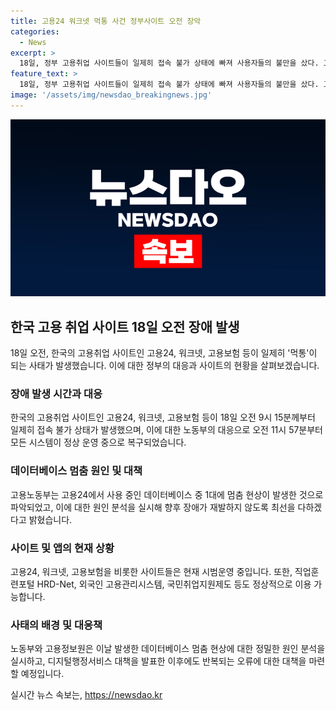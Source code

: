 ```yaml
---
title: 고용24 워크넷 먹통 사건 정부사이트 오전 장악
categories:
  - News
excerpt: >
  18일, 정부 고용취업 사이트들이 일제히 접속 불가 상태에 빠져 사용자들의 불만을 샀다. 고용노동부는 데이터베이스 1대에 발생한 멈춤 현상으로 인한 오류로 추정되며, 긴급 조치를 통해 정상화됐다고 발표했다. 이는 중부지방의 집중호우와는 무관한 장애로, 사용자들은 이에 대한 불만을 터뜨렸다. 이 사건을 통해 정부 전산망의 안정성 문제가 재차 논란이 되고 있으며, 노동부와 고용정보원은 재발 방지를 위한 노력을 다짐했다.
feature_text: >
  18일, 정부 고용취업 사이트들이 일제히 접속 불가 상태에 빠져 사용자들의 불만을 샀다. 고용노동부는 데이터베이스 1대에 발생한 멈춤 현상으로 인한 오류로 추정되며, 긴급 조치를 통해 정상화됐다고 발표했다. 이는 중부지방의 집중호우와는 무관한 장애로, 사용자들은 이에 대한 불만을 터뜨렸다. 이 사건을 통해 정부 전산망의 안정성 문제가 재차 논란이 되고 있으며, 노동부와 고용정보원은 재발 방지를 위한 노력을 다짐했다.
image: '/assets/img/newsdao_breakingnews.jpg'
---
```


<p><img src="/assets/img/newsdao_breakingnews.jpg" alt="cryptoinkorea 속보" /></p>

<h2 data-ke-size="size26">한국 고용 취업 사이트 18일 오전 장애 발생</h2>

<p data-ke-size="size16">18일 오전, 한국의 고용취업 사이트인 고용24, 워크넷, 고용보험 등이 일제히 '먹통'이 되는 사태가 발생했습니다. 이에 대한 정부의 대응과 사이트의 현황을 살펴보겠습니다.</p>

<h3>장애 발생 시간과 대응</h3>

<p>한국의 고용취업 사이트인 고용24, 워크넷, 고용보험 등이 18일 오전 9시 15분께부터 일제히 접속 불가 상태가 발생했으며, 이에 대한 노동부의 대응으로 오전 11시 57분부터 모든 시스템이 정상 운영 중으로 복구되었습니다.</p>

<h3>데이터베이스 멈춤 원인 및 대책</h3>

<p>고용노동부는 고용24에서 사용 중인 데이터베이스 중 1대에 멈춤 현상이 발생한 것으로 파악되었고, 이에 대한 원인 분석을 실시해 향후 장애가 재발하지 않도록 최선을 다하겠다고 밝혔습니다.</p>

<h3>사이트 및 앱의 현재 상황</h3>

<p>고용24, 워크넷, 고용보험을 비롯한 사이트들은 현재 시범운영 중입니다. 또한, 직업훈련포털 HRD-Net, 외국인 고용관리시스템, 국민취업지원제도 등도 정상적으로 이용 가능합니다.</p>

<h3>사태의 배경 및 대응책</h3>

<p>노동부와 고용정보원은 이날 발생한 데이터베이스 멈춤 현상에 대한 정밀한 원인 분석을 실시하고, 디지털행정서비스 대책을 발표한 이후에도 반복되는 오류에 대한 대책을 마련할 예정입니다.</p>

<p data-ke-size="size16"></p>
실시간 뉴스 속보는, <a href="https://newsdao.kr" rel="dofollow">https://newsdao.kr</a>


